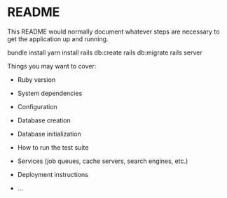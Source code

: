 # README

This README would normally document whatever steps are necessary to get the
application up and running.

bundle install
yarn install
rails db:create
rails db:migrate
rails server

Things you may want to cover:

* Ruby version

* System dependencies

* Configuration

* Database creation

* Database initialization

* How to run the test suite

* Services (job queues, cache servers, search engines, etc.)

* Deployment instructions

* ...
